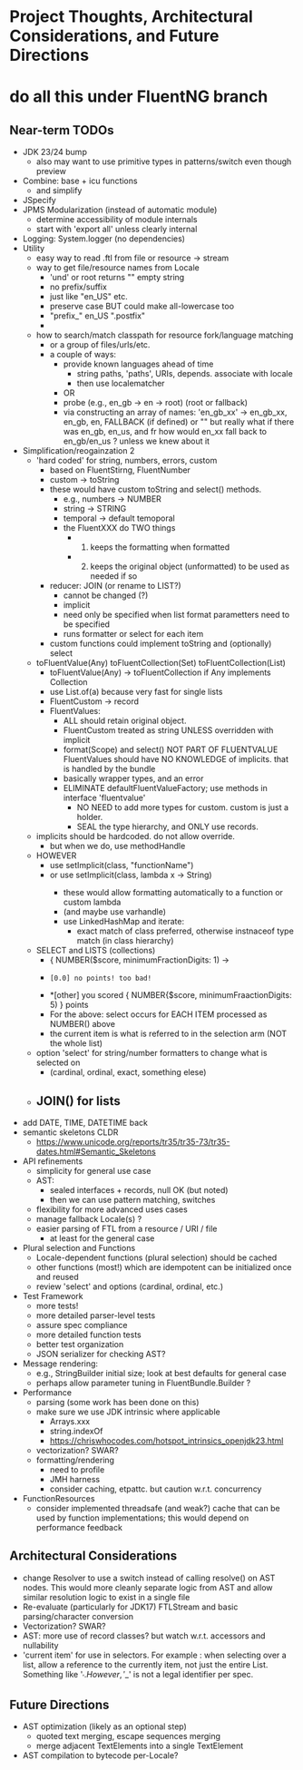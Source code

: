 # Project Thoughts, Architectural Considerations, and Future Directions

# do all this under FluentNG branch

Near-term TODOs
----------------
- JDK 23/24 bump
  - also may want to use primitive types in patterns/switch even though preview
- Combine: base + icu functions
  - and simplify
- JSpecify
- JPMS Modularization (instead of automatic module)
  - determine accessibility of module internals
  - start with 'export all' unless clearly internal
- Logging: System.logger (no dependencies)
- Utility
  - easy way to read .ftl from file or resource -> stream
  - way to get file/resource names from Locale
    - 'und' or root returns "" empty string
    - no prefix/suffix
    - just like "en_US" etc.
    - preserve case BUT could make all-lowercase too
    - "prefix_" en_US ".postfix"
    - 
  - how to search/match classpath for resource fork/language matching
    - or a group of files/urls/etc.
    - a couple of ways:
      - provide known languages ahead of time
        - string paths, 'paths', URIs, depends. associate with locale
        - then use localematcher
      - OR
      - probe (e.g., en_gb -> en -> root) (root or fallback)
      - via constructing an array of names: 
            'en_gb_xx' -> en_gb_xx, en_gb, en, FALLBACK (if defined) or ""
            but really what if there was en_gb, en_us, and fr
           how would en_xx fall back to en_gb/en_us ? unless we knew about it 
- Simplification/reogainzation 2
  - 'hard coded' for string, numbers, errors, custom
    - based on FluentStirng, FluentNumber
    - custom -> toString
    - these would have custom toString and select() methods.
      - e.g., numbers -> NUMBER
      - string -> STRING
      - temporal -> default temoporal
      - the FluentXXX do TWO things
        - 1) keeps the formatting when formatted
        - 2) keeps the original object (unformatted) to be used as needed if so
    - reducer: JOIN (or rename to LIST?)
      - cannot be changed (?)
      - implicit
      - need only be specified when list format parametters need to be specified
      - runs formatter or select for each item
    - custom functions could implement toString and (optionally) select
  - toFluentValue(Any) toFluentCollection(Set) toFluentCollection(List)
    - toFluentValue(Any) -> toFluentCollection if Any implements Collection
    - use List.of(a)    because very fast for single lists
    - FluentCustom -> record
    - FluentValues:
      - ALL should retain original object.
      - FluentCustom treated as string UNLESS overridden with implicit
      - format(Scope) and select() NOT PART OF FLUENTVALUE
            FluentValues should have NO KNOWLEDGE of implicits. that is handled by the bundle
      - basically wrapper types, and an error   
      - ELIMINATE defaultFluentValueFactory; use methods in interface 'fluentvalue'
        - NO NEED to add more types for custom. custom is just a holder.
        - SEAL the type hierarchy, and ONLY use records.
  - implicits should be hardcoded. do not allow override.
    - but when we do, use methodHandle
  - HOWEVER
      - use setImplicit(class, "functionName")
      - or use setImplicit(class<x>, lambda x -> String)
          - these would allow formatting automatically to a function or custom lambda
          - (and maybe use varhandle)
          - use LinkedHashMap and iterate:
              - exact match of class preferred, otherwise instnaceof type match (in class hierarchy)
  - SELECT and LISTS (collections)
    - { NUMBER($score, minimumFractionDigits: 1) -> 
    -     [0.0] no points! too bad!
    -   *[other] you scored { NUMBER{$score, minimumFraactionDigits: 5) } points
    - For the above: select occurs for EACH ITEM processed as NUMBER() above
    - the current item is what is referred to in the selection arm (NOT the whole list)
  - option 'select' for string/number formatters to change what is selected on
    - (cardinal, ordinal, exact, something elese)
  - JOIN() for lists
      - 
- add DATE, TIME, DATETIME back
- semantic skeletons CLDR
  - https://www.unicode.org/reports/tr35/tr35-73/tr35-dates.html#Semantic_Skeletons
- API refinements
     - simplicity for general use case
     - AST: 
       - sealed interfaces + records, null OK (but noted)
       - then we can use pattern matching, switches
    - flexibility for more advanced uses cases
    - manage fallback Locale(s) ? 
    - easier parsing of FTL from a resource / URI / file
      - at least for the general case
- Plural selection and Functions
  - Locale-dependent functions (plural selection) should be cached
  - other functions (most!) which are idempotent can be initialized once and reused
  - review 'select' and options (cardinal, ordinal, etc.)
- Test Framework
    - more tests!
    - more detailed parser-level tests
    - assure spec compliance
    - more detailed function tests
    - better test organization
    - JSON serializer for checking AST?
- Message rendering:
    - e.g., StringBuilder initial size; look at best defaults for general case
    - perhaps allow parameter tuning in FluentBundle.Builder ?
- Performance
    - parsing (some work has been done on this)
    - make sure we use JDK intrinsic where applicable
      - Arrays.xxx
      - string.indexOf
      - https://chriswhocodes.com/hotspot_intrinsics_openjdk23.html
    - vectorization? SWAR?
    - formatting/rendering
        - need to profile
        - JMH harness
        - consider caching, etpattc. but caution w.r.t. concurrency
- FunctionResources
    - consider implemented threadsafe (and weak?) cache that
        can be used by function implementations; this would depend on
        performance feedback
  
      

Architectural Considerations
----------------------------
- change Resolver to use a switch instead of calling resolve() on AST nodes. This would more cleanly separate logic from AST and allow similar resolution logic to exist in a single
  file 
- Re-evaluate (particularly for JDK17) FTLStream and basic parsing/character conversion
- Vectorization? SWAR?
- AST: more use of record classes? but watch w.r.t. accessors and nullability
- 'current item' for use in selectors. For example : when selecting over a list, allow 
  a reference to the currently item, not just the entire List. Something like '$_'. 
  However, '$_' is not a legal identifier per spec.  

Future Directions
-----------------
- AST optimization (likely as an optional step)
    - quoted text merging, escape sequences merging
    - merge adjacent TextElements into a single TextElement
- AST compilation to bytecode per-Locale?
